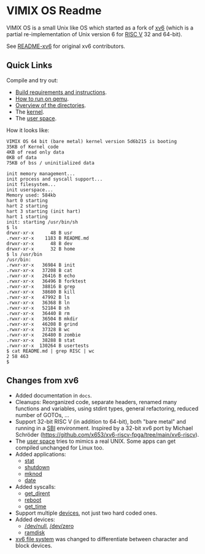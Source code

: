 # VIMIX OS Readme

VIMIX OS is a small Unix like OS which started as a fork of [xv6](https://github.com/mit-pdos/xv6-riscv) (which is a partial re-implementation of Unix version 6 for [RISC V](https://en.wikipedia.org/wiki/RISC-V) 32 and 64-bit).

See [README-xv6](docs/README-xv6.md) for original xv6 contributors.


## Quick Links

Compile and try out:
- [Build requirements and instructions](docs/build_instructions.md).
- [How to run on qemu](docs/run_on_qemu.md).
- [Overview of the directories](docs/overview_directories.md).
- The [kernel](docs/kernel/kernel.md).
- The [user space](docs/userspace/userspace.md).

How it looks like:
```
VIMIX OS 64 bit (bare metal) kernel version 5d6b215 is booting
35KB of Kernel code
4KB of read only data
0KB of data
75KB of bss / uninitialized data

init memory management...
init process and syscall support...
init filesystem...
init userspace...
Memory used: 584kb
hart 0 starting 
hart 2 starting 
hart 3 starting (init hart)
hart 1 starting 
init: starting /usr/bin/sh
$ ls
drwxr-xr-x      48 B usr
.rwxr-xr-x    1183 B README.md
drwxr-xr-x      48 B dev
drwxr-xr-x      32 B home
$ ls /usr/bin
/usr/bin:
.rwxr-xr-x   36984 B init
.rwxr-xr-x   37208 B cat
.rwxr-xr-x   26416 B echo
.rwxr-xr-x   36496 B forktest
.rwxr-xr-x   38816 B grep
.rwxr-xr-x   38680 B kill
.rwxr-xr-x   47992 B ls
.rwxr-xr-x   36368 B ln
.rwxr-xr-x   52184 B sh
.rwxr-xr-x   36440 B rm
.rwxr-xr-x   36504 B mkdir
.rwxr-xr-x   46208 B grind
.rwxr-xr-x   37328 B wc
.rwxr-xr-x   26480 B zombie
.rwxr-xr-x   38288 B stat
.rwxr-xr-x  130264 B usertests
$ cat README.md | grep RISC | wc
2 58 463 
$ 
```


## Changes from xv6

- Added documentation in `docs`.
- Cleanups: Reorganized code, separate headers, renamed many functions and variables, using stdint types, general refactoring, reduced number of GOTOs, ...
- Support 32-bit RISC V (in addition to 64-bit), both "bare metal" and running in a [SBI](docs/riscv/SBI.md) environment. Inspired by a 32-bit xv6 port by Michael Schröder (https://github.com/x653/xv6-riscv-fpga/tree/main/xv6-riscv).
- The [user space](docs/userspace/userspace.md) tries to mimics a real UNIX. Some apps can get compiled unchanged for Linux too.
- Added applications:
	- [stat](docs/userspace/bin/stat.md)
	- [shutdown](docs/userspace/bin/shutdown.md)
	- [mknod](docs/userspace/bin/mknod.md)
	- [date](docs/userspace/bin/date.md)
- Added syscalls:
	- [get_dirent](docs/kernel/syscalls/get_dirent.md)
	- [reboot](docs/kernel/syscalls/reboot.md)
	- [get_time](docs/kernel/syscalls/get_time.md)
- Support multiple [devices](docs/kernel/devices/devices.md), not just two hard coded ones.
- Added devices:
	- [/dev/null](docs/userspace/dev/null.md), [/dev/zero](docs/userspace/dev/zero.md)
	- [ramdisk](docs/kernel/devices/ramdisk.md)
- [xv6 file system](docs/kernel/file_system/xv6fs.md) was changed to differentiate between character and block devices.